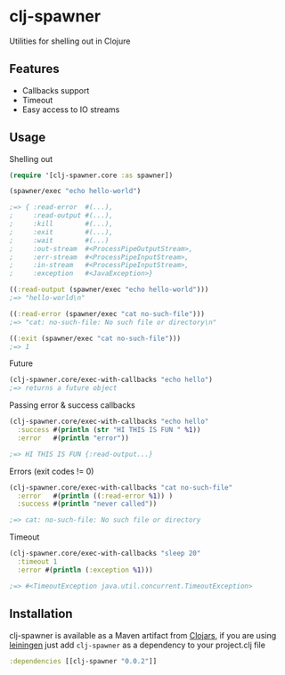 # clj-spawner
Utilities for shelling out in Clojure

## Features
- Callbacks support 
- Timeout
- Easy access to IO streams

## Usage
Shelling out

```clojure
(require '[clj-spawner.core :as spawner])

(spawner/exec "echo hello-world")

;=> { :read-error  #(...), 
;     :read-output #(...),
;     :kill        #(...),
;     :exit        #(...),
;     :wait        #(...)
;     :out-stream  #<ProcessPipeOutputStream>,
;     :err-stream  #<ProcessPipeInputStream>,
;     :in-stream   #<ProcessPipeInputStream>,
;     :exception   #<JavaException>}

((:read-output (spawner/exec "echo hello-world")))
;=> "hello-world\n"

((:read-error (spawner/exec "cat no-such-file")))
;=> "cat: no-such-file: No such file or directory\n"

((:exit (spawner/exec "cat no-such-file")))
;=> 1
```
Future
```clojure
(clj-spawner.core/exec-with-callbacks "echo hello")
;=> returns a future object
```
Passing error & success callbacks
```clojure
(clj-spawner.core/exec-with-callbacks "echo hello" 
  :success #(println (str "HI THIS IS FUN " %1))
  :error   #(println "error"))

;=> HI THIS IS FUN {:read-output...}
```

Errors (exit codes != 0)
```clojure
(clj-spawner.core/exec-with-callbacks "cat no-such-file"
  :error   #(println ((:read-error %1)) )
  :success #(println "never called"))

;=> cat: no-such-file: No such file or directory
```

Timeout
```clojure
(clj-spawner.core/exec-with-callbacks "sleep 20"
  :timeout 1
  :error #(println (:exception %1)))

;=> #<TimeoutException java.util.concurrent.TimeoutException>
```

## Installation 
clj-spawner is available as a Maven artifact from [Clojars](http://clojars.org/clj-spawner), if you are using [leiningen](http://leiningen.org/) just add `clj-spawner` as a dependency to your project.clj file

```clojure
:dependencies [[clj-spawner "0.0.2"]]
```
